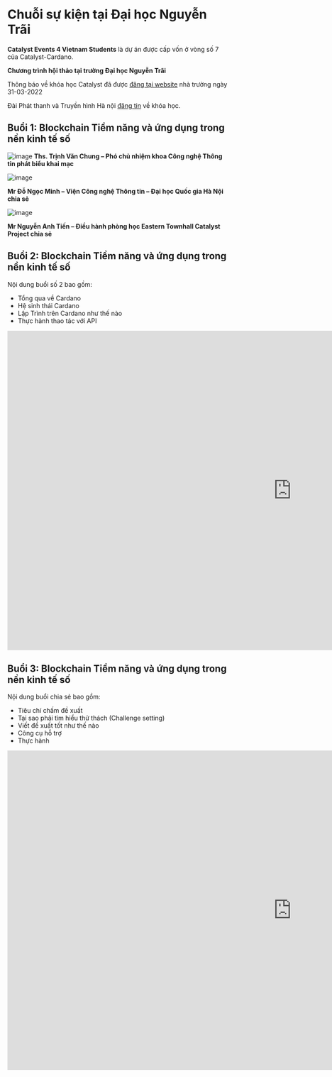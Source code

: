 Chuỗi sự kiện tại Đại học Nguyễn Trãi
==========

**Catalyst Events 4 Vietnam Students** là dự án được cấp vốn ở vòng số 7 của Catalyst-Cardano.

**Chương trình hội thảo tại trường Đại học Nguyễn Trãi**

Thông báo về khóa học Catalyst đã được [đăng tại website](http://daihocnguyentrai.edu.vn/hoi-thao-blockchain-tiem-nang-va-ung-dung-trong-nen-kinh-te-so/?fbclid=IwAR18DERe5P4-_W_k7c8QQdwEwgLQTFXl28utTgksBSFrUaSc_FZLDmaiUwg ) nhà trường ngày 31-03-2022

Đài Phát thanh và Truyền hình Hà nội [đăng tin](https://hanoitv.vn/cong-nghe-doi-song-ung-dung-cong-nghe-de-khoi-nghiep-doi-moi-sang-tao-thanh-cong-trong-dai-dich-covid-v193527.html) về khóa học.

## Buổi 1: Blockchain Tiềm năng và ứng dụng trong nền kinh tế số ##

![image](https://user-images.githubusercontent.com/34856010/161673696-bcc1be95-71a0-49f7-ac32-4b50f84ea58e.png)
**Ths. Trịnh Văn Chung – Phó chủ nhiệm khoa Công nghệ Thông tin phát biểu khai mạc**


![image](https://user-images.githubusercontent.com/34856010/161676341-02f8e32f-031f-4365-a1a5-b9956934fb33.png)

**Mr Đỗ Ngọc Minh – Viện Công nghệ Thông tin – Đại học Quốc gia Hà Nội chia sẻ**


![image](https://user-images.githubusercontent.com/34856010/161676414-91f8ba4c-2d64-458a-85a7-4552c230302b.png)

**Mr Nguyễn Anh Tiến – Điều hành phòng học Eastern Townhall Catalyst Project chia sẻ**

## Buổi 2: Blockchain Tiềm năng và ứng dụng trong nền kinh tế số ##
Nội dung buổi số 2 bao gồm:
- Tổng qua về Cardano
- Hệ sinh thái Cardano
- Lập Trình trên Cardano như thế nào
- Thực hành thao tác với API


<iframe width="1280" height="720" src="https://www.youtube.com/embed/1WG3icL-HJY" title="YouTube video player" frameborder="0" allow="accelerometer; autoplay; clipboard-write; encrypted-media; gyroscope; picture-in-picture" allowfullscreen></iframe>

## Buổi 3: Blockchain Tiềm năng và ứng dụng trong nền kinh tế số ##

Nội dung buổi chia sẻ bao gồm:
- Tiêu chí chấm đề xuất
- Tại sao phải tìm hiểu thử thách (Challenge setting)
- Viết đề xuất tốt như thế nào
- Công cụ hỗ trợ
- Thực hành

<iframe width="1280" height="720" src="https://www.youtube.com/embed/2d4xwIfkpfQ" title="YouTube video player" frameborder="0" allow="accelerometer; autoplay; clipboard-write; encrypted-media; gyroscope; picture-in-picture" allowfullscreen></iframe>


  
